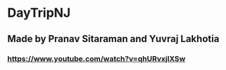 # DayTripNJ
## Made by Pranav Sitaraman and Yuvraj Lakhotia
### https://www.youtube.com/watch?v=qhURvxjIXSw